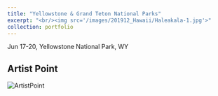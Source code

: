 ```yaml
---
title: "Yellowstone & Grand Teton National Parks"
excerpt: "<br/><img src='/images/201912_Hawaii/Haleakala-1.jpg'>"
collection: portfolio
---
```


Jun 17-20, Yellowstone National Park, WY

## Artist Point
![ArtistPoint](/images/201806_Yellowstone_GrandTeton/Yellowstone-1.jpg)

